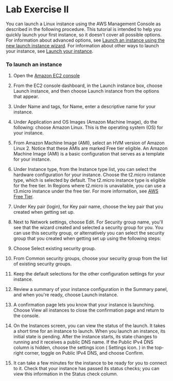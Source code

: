 # Lab Exercise II


You can launch a Linux instance using the AWS Management Console as described in the following procedure. This tutorial is intended to help you quickly launch your first instance, so it doesn't cover all possible options. For information about advanced options, see [Launch an instance using the new launch instance wizard](https://docs.aws.amazon.com/AWSEC2/latest/UserGuide/launching-instance.html). For information about other ways to launch your instance, see [Launch your instance](https://docs.aws.amazon.com/AWSEC2/latest/UserGuide/EC2_GetStarted.html).

### To launch an instance

1. Open the [Amazon EC2 console](https://console.aws.amazon.com/ec2/)

2. From the EC2 console dashboard, in the Launch instance box, choose Launch instance, and then choose Launch instance from the options that appear.

3. Under Name and tags, for Name, enter a descriptive name for your instance.

4. Under Application and OS Images (Amazon Machine Image), do the following: choose Amazon Linux. This is the operating system (OS) for your instance.

5. From Amazon Machine Image (AMI), select an HVM version of Amazon Linux 2. Notice that these AMIs are marked Free tier eligible. An Amazon Machine Image (AMI) is a basic configuration that serves as a template for your instance.

6. Under Instance type, from the Instance type list, you can select the hardware configuration for your instance. Choose the t2.micro instance type, which is selected by default. The t2.micro instance type is eligible for the free tier. In Regions where t2.micro is unavailable, you can use a t3.micro instance under the free tier. For more information, see [AWS Free Tier](https://aws.amazon.com/free/).

7. Under Key pair (login), for Key pair name, choose the key pair that you created when getting set up.

8. Next to Network settings, choose Edit. For Security group name, you'll see that the wizard created and selected a security group for you. You can use this security group, or alternatively you can select the security group that you created when getting set up using the following steps:

9. Choose Select existing security group.

10. From Common security groups, choose your security group from the list of existing security groups.

11. Keep the default selections for the other configuration settings for your instance.

12. Review a summary of your instance configuration in the Summary panel, and when you're ready, choose Launch instance.

13. A confirmation page lets you know that your instance is launching. Choose View all instances to close the confirmation page and return to the console.

14. On the Instances screen, you can view the status of the launch. It takes a short time for an instance to launch. When you launch an instance, its initial state is pending. After the instance starts, its state changes to running and it receives a public DNS name. If the Public IPv4 DNS column is hidden, choose the settings icon ( Settings icon. ) in the top-right corner, toggle on Public IPv4 DNS, and choose Confirm.

15. It can take a few minutes for the instance to be ready for you to connect to it. Check that your instance has passed its status checks; you can view this information in the Status check column.

